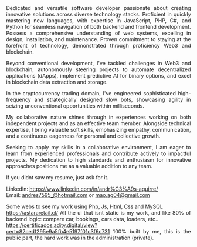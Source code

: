<div style="text-align: justify">
Dedicated and versatile software developer passionate about creating innovative solutions across diverse technology stacks. Proficient in quickly mastering new languages, with expertise in JavaScript, PHP, C#, and Python for seamless navigation of both backend and frontend development. Possess a comprehensive understanding of web systems, excelling in design, installation, and maintenance. Proven commitment to staying at the forefront of technology, demonstrated through proficiency Web3 and blockchain.<br>

Beyond conventional development, I've tackled challenges in Web3 and blockchain, autonomously steering projects to automate decentralized applications (dApps), implement predictive AI for binary options, and excel in blockchain data extraction and storage.<br>

In the cryptocurrency trading domain, I've engineered sophisticated high-frequency and strategically designed slow bots, showcasing agility in seizing unconventional opportunities within milliseconds.<br>

My collaborative nature shines through in experiences working on both independent projects and as an effective team member. Alongside technical expertise, I bring valuable soft skills, emphasizing empathy, communication, and a continuous eagerness for personal and collective growth.<br>

Seeking to apply my skills in a collaborative environment, I am eager to learn from experienced professionals and contribute actively to impactful projects. My dedication to high standards and enthusiasm for innovative approaches positions me as a valuable addition to any team.<br>

If you didnt saw my resume, just ask for it.<br>

LinkedIn: https://www.linkedin.com/in/andr%C3%A9s-aguirre/<br>
Email: andres7595_@hotmail.com or mao.ag04@gmail.com<br>

Some webs to see my work using Php, Js, Html, Css and MySQL<br>
https://astararetail.cl/ All the ui that isnt static is my work, and like 80% of backend logic: compare car, bookings, cars data, loaders, etc..<br>
https://certificados.adity.digital/view?cert=82cedf295e9a5fb4e5197f01c3f6c731 100% built by me, this is the public part, the hard work was in the administration (private).
</div>
